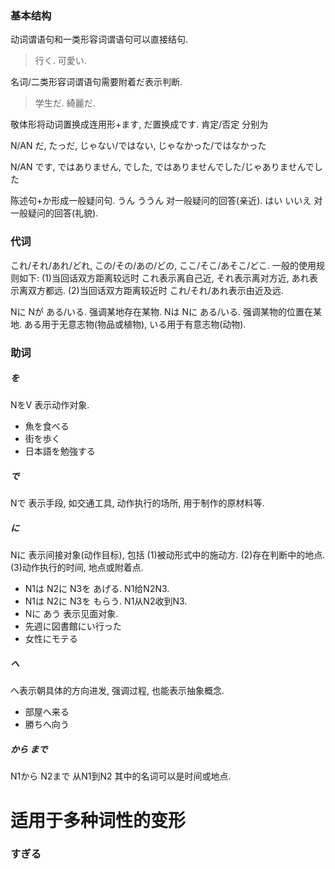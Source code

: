 ### 基本结构

动词谓语句和一类形容词谓语句可以直接结句.
> 行く.
> 可愛い.

名词/二类形容词谓语句需要附着だ表示判断.
> 学生だ.
> 綺麗だ.

敬体形将动词置换成连用形+ます, だ置换成です. 肯定/否定 分别为

N/AN だ, たっだ, じゃない/ではない, じゃなかった/ではなかった

N/AN です, ではありません, でした, ではありませんでした/じゃありませんでした

陈述句+か形成一般疑问句.
うん ううん 对一般疑问的回答(亲近).
はい いいえ 对一般疑问的回答(礼貌).



### 代词

これ/それ/あれ/どれ, この/その/あの/どの, ここ/そこ/あそこ/どこ. 一般的使用规则如下:
(1)当回话双方距离较远时 これ表示离自己近, それ表示离对方近, あれ表示离双方都远.
(2)当回话双方距离较近时 これ/それ/あれ表示由近及远.

Nに Nが ある/いる. 强调某地存在某物.
Nは Nに ある/いる. 强调某物的位置在某地.
ある用于无意志物(物品或植物), いる用于有意志物(动物).




### 助词
##### を
NをV 表示动作对象.
- 魚を食べる
- 街を歩く
- 日本語を勉強する
##### で
Nで 表示手段, 如交通工具, 动作执行的场所, 用于制作的原材料等.
##### に
Nに 表示间接对象(动作目标), 包括
(1)被动形式中的施动方.
(2)存在判断中的地点.
(3)动作执行的时间, 地点或附着点.
- N1は N2に N3を あげる. N1给N2N3.
- N1は N2に N3を もらう. N1从N2收到N3.
- Nに あう 表示见面对象.
- 先週に図書館にい行った
- 女性にモテる
##### へ
へ表示朝具体的方向进发, 强调过程, 也能表示抽象概念.
- 部屋へ来る
- 勝ちへ向う
##### から まで
N1から N2まで 从N1到N2 其中的名词可以是时间或地点.


# 适用于多种词性的变形
### すぎる



